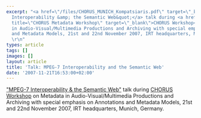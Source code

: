 ```yaml
---
excerpt: "<a href=\"/files/CHORUS_MUNICH_Kompatsiaris.pdf\" target=\"_blank\" title=\"CHORUS_MUNICH_Kompatsiaris.pdf\">&quot;MPEG-7
  Interoperability &amp; the Semantic Web&quot;</a> talk during <a href=\"http://www.ist-chorus.org/munich---november-21--22-07.php\"
  title=\"CHORUS Metadata Workshop\" target=\"_blank\">CHORUS Workshop</a> on Metadata
  in Audio-Visual/Multimedia Productions and Archiving with special emphasis on Annotations
  and Metadata Models, 21st and 22nd November 2007, IRT headquarters, Munich, Germany.
  \r\n"
types: article
tags: []
images: []
layout: article
title: 'Talk: MPEG-7 Interoperability and the Semantic Web'
date: '2007-11-21T16:53:00+02:00'
---
```

<a href="/files/CHORUS_MUNICH_Kompatsiaris.pdf" target="_blank" title="CHORUS_MUNICH_Kompatsiaris.pdf">&quot;MPEG-7 Interoperability &amp; the Semantic Web&quot;</a> talk during <a href="http://www.ist-chorus.org/munich---november-21--22-07.php" title="CHORUS Metadata Workshop" target="_blank">CHORUS Workshop</a> on Metadata in Audio-Visual/Multimedia Productions and Archiving with special emphasis on Annotations and Metadata Models, 21st and 22nd November 2007, IRT headquarters, Munich, Germany. 
